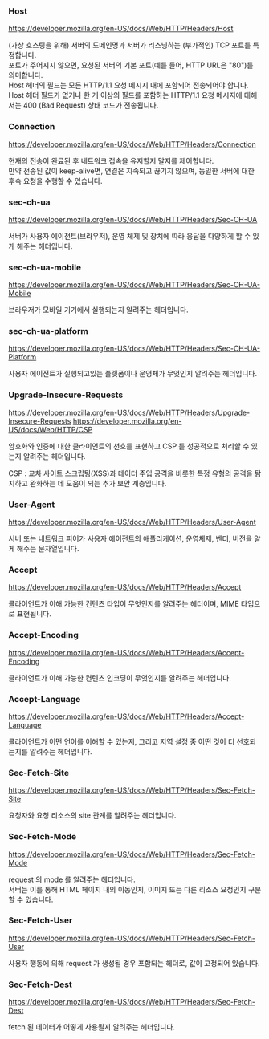 ### Host

https://developer.mozilla.org/en-US/docs/Web/HTTP/Headers/Host

(가상 호스팅을 위해) 서버의 도메인명과 서버가 리스닝하는 (부가적인) TCP 포트를 특정합니다.<br>
포트가 주어지지 않으면, 요청된 서버의 기본 포트(예를 들어, HTTP URL은 "80")를 의미합니다.<br>
Host 헤더의 필드는 모든 HTTP/1.1 요청 메시지 내에 포함되어 전송되어야 합니다.<br>
Host 헤더 필드가 없거나 한 개 이상의 필드를 포함하는 HTTP/1.1 요청 메시지에 대해서는 400 (Bad Request) 상태 코드가 전송됩니다.

### Connection

https://developer.mozilla.org/en-US/docs/Web/HTTP/Headers/Connection

현재의 전송이 완료된 후 네트워크 접속을 유지할지 말지를 제어합니다.<br>
만약 전송된 값이 keep-alive면, 연결은 지속되고 끊기지 않으며, 동일한 서버에 대한 후속 요청을 수행할 수 있습니다.

### sec-ch-ua

https://developer.mozilla.org/en-US/docs/Web/HTTP/Headers/Sec-CH-UA

서버가 사용자 에이전트(브라우저), 운영 체제 및 장치에 따라 응답을 다양하게 할 수 있게 해주는 헤더입니다.

### sec-ch-ua-mobile

https://developer.mozilla.org/en-US/docs/Web/HTTP/Headers/Sec-CH-UA-Mobile

브라우저가 모바일 기기에서 실행되는지 알려주는 헤더입니다.

### sec-ch-ua-platform

https://developer.mozilla.org/en-US/docs/Web/HTTP/Headers/Sec-CH-UA-Platform

사용자 에이전트가 실행되고있는 플랫폼이나 운영체가 무엇인지 알려주는 헤더입니다.

### Upgrade-Insecure-Requests

https://developer.mozilla.org/en-US/docs/Web/HTTP/Headers/Upgrade-Insecure-Requests
https://developer.mozilla.org/en-US/docs/Web/HTTP/CSP

암호화와 인증에 대한 클라이언트의 선호를 표현하고 CSP 를 성공적으로 처리할 수 있는지 알려주는 헤더입니다.

CSP : 교차 사이트 스크립팅(XSS)과 데이터 주입 공격을 비롯한 특정 유형의 공격을 탐지하고 완화하는 데 도움이 되는 추가 보안 계층입니다.

### User-Agent

https://developer.mozilla.org/en-US/docs/Web/HTTP/Headers/User-Agent

서버 또는 네트워크 피어가 사용자 에이전트의 애플리케이션, 운영체제, 벤더, 버전을 알게 해주는 문자열입니다.

### Accept

https://developer.mozilla.org/en-US/docs/Web/HTTP/Headers/Accept

클라이언트가 이해 가능한 컨텐츠 타입이 무엇인지를 알려주는 헤더이며, MIME 타입으로 표현됩니다.

### Accept-Encoding

https://developer.mozilla.org/en-US/docs/Web/HTTP/Headers/Accept-Encoding

클라이언트가 이해 가능한 컨텐츠 인코딩이 무엇인지를 알려주는 헤더입니다.

### Accept-Language

https://developer.mozilla.org/en-US/docs/Web/HTTP/Headers/Accept-Language

클라이언트가 어떤 언어를 이해할 수 있는지, 그리고 지역 설정 중 어떤 것이 더 선호되는지를 알려주는 헤더입니다.

### Sec-Fetch-Site

https://developer.mozilla.org/en-US/docs/Web/HTTP/Headers/Sec-Fetch-Site

요청자와 요청 리소스의 site 관계를 알려주는 헤더입니다.

### Sec-Fetch-Mode

https://developer.mozilla.org/en-US/docs/Web/HTTP/Headers/Sec-Fetch-Mode

request 의 mode 를 알려주는 헤더입니다.<br>
서버는 이를 통해 HTML 페이지 내의 이동인지, 이미지 또는 다른 리소스 요청인지 구분할 수 있습니다.

### Sec-Fetch-User

https://developer.mozilla.org/en-US/docs/Web/HTTP/Headers/Sec-Fetch-User

사용자 행동에 의해 request 가 생성될 경우 포함되는 헤더로, 값이 고정되어 있습니다.

### Sec-Fetch-Dest

https://developer.mozilla.org/en-US/docs/Web/HTTP/Headers/Sec-Fetch-Dest

fetch 된 데이터가 어떻게 사용될지 알려주는 헤더입니다.